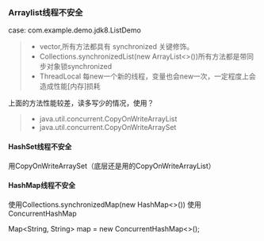 
### Arraylist线程不安全
case: com.example.demo.jdk8.ListDemo
> - vector,所有方法都具有 synchronized 关键修饰。
> - Collections.synchronizedList(new ArrayList<>())所有方法都是带同步对象锁synchronized
> - ThreadLocal 每new一个新的线程，变量也会new一次，一定程度上会造成性能[内存]损耗

上面的方法性能较差，读多写少的情况，使用？
> - java.util.concurrent.CopyOnWriteArrayList 
> - java.util.concurrent.CopyOnWriteArraySet



#### HashSet线程不安全
用CopyOnWriteArraySet（底层还是用的CopyOnWriteArrayList）

#### HashMap线程不安全
使用Collections.synchronizedMap(new HashMap<>())
使用ConcurrentHashMap

Map<String, String> map = new ConcurrentHashMap<>();
